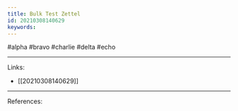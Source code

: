 ```yaml
---
title: Bulk Test Zettel
id: 20210308140629
keywords:
---
```

#alpha #bravo #charlie #delta #echo

---
Links:

- [[20210308140629]]

---
References:
